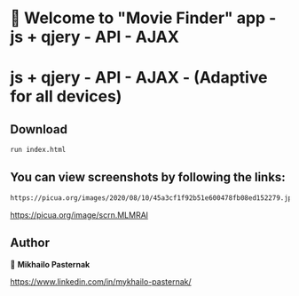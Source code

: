 # 👋 Welcome to "Movie Finder" app  - js + qjery - API - AJAX 

# js + qjery - API - AJAX - (Adaptive for all devices)

## Download 

```sh
run index.html
```

## You can view screenshots by following the links:

```sh
https://picua.org/images/2020/08/10/45a3cf1f92b51e600478fb08ed152279.jpg
```
https://picua.org/image/scrn.MLMRAl

## Author

👤 **Mikhailo Pasternak**

https://www.linkedin.com/in/mykhailo-pasternak/

